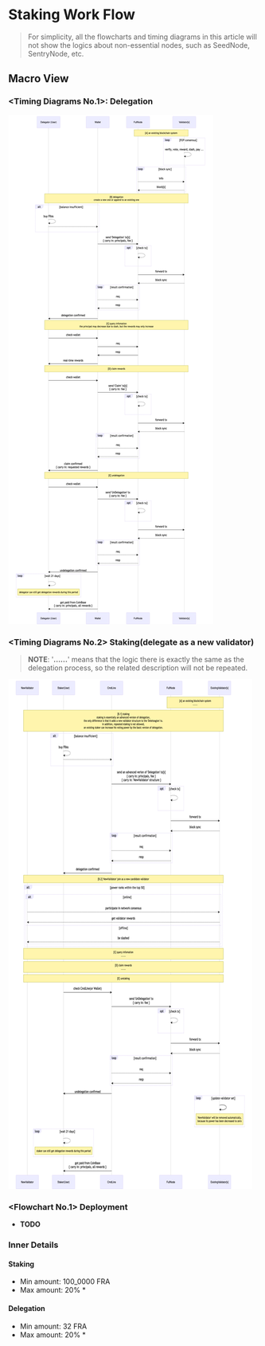 # Staking Work Flow

> For simplicity, all the flowcharts and timing diagrams in this article will not show the logics about non-essential nodes, such as SeedNode, SentryNode, etc.

## Macro View

### \<Timing Diagrams No.1\>: Delegation

![](./pics/delegation_flow.png)

### \<Timing Diagrams No.2\> Staking(delegate as a new validator)

> **NOTE**: '**......**' means that the logic there is exactly the same as the delegation process, so the related description will not be repeated.

![](pics/staking_flow.png)

### \<Flowchart No.1\> Deployment

- **TODO**

### Inner Details

#### Staking

- Min amount: 100_0000 FRA
- Max amount: 20% * <Total Issuance Amount>

#### Delegation

- Min amount: 32 FRA
- Max amount: 20% * <Total Issuance Amount>
